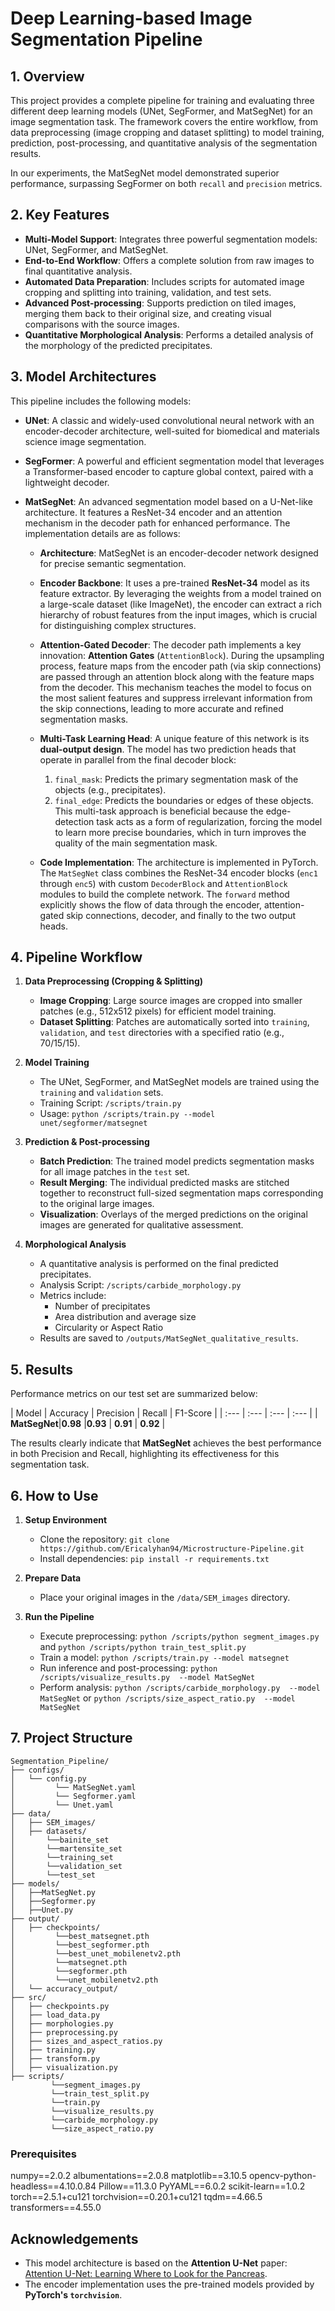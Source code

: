 # Deep Learning-based Image Segmentation Pipeline

## 1. Overview

This project provides a complete pipeline for training and evaluating three different deep learning models (UNet, SegFormer, and MatSegNet) for an image segmentation task. The framework covers the entire workflow, from data preprocessing (image cropping and dataset splitting) to model training, prediction, post-processing, and quantitative analysis of the segmentation results.

In our experiments, the MatSegNet model demonstrated superior performance, surpassing SegFormer on both `recall` and `precision` metrics.

## 2. Key Features

*   **Multi-Model Support**: Integrates three powerful segmentation models: UNet, SegFormer, and MatSegNet.
*   **End-to-End Workflow**: Offers a complete solution from raw images to final quantitative analysis.
*   **Automated Data Preparation**: Includes scripts for automated image cropping and splitting into training, validation, and test sets.
*   **Advanced Post-processing**: Supports prediction on tiled images, merging them back to their original size, and creating visual comparisons with the source images.
*   **Quantitative Morphological Analysis**: Performs a detailed analysis of the morphology of the predicted precipitates.

## 3. Model Architectures

This pipeline includes the following models:

*   **UNet**: A classic and widely-used convolutional neural network with an encoder-decoder architecture, well-suited for biomedical and materials science image segmentation.

*   **SegFormer**: A powerful and efficient segmentation model that leverages a Transformer-based encoder to capture global context, paired with a lightweight decoder.

*   **MatSegNet**: An advanced segmentation model based on a U-Net-like architecture. It features a ResNet-34 encoder and an attention mechanism in the decoder path for enhanced performance. The implementation details are as follows:

    *   **Architecture**: MatSegNet is an encoder-decoder network designed for precise semantic segmentation.

    *   **Encoder Backbone**: It uses a pre-trained **ResNet-34** model as its feature extractor. By leveraging the weights from a model trained on a large-scale dataset (like ImageNet), the encoder can extract a rich hierarchy of robust features from the input images, which is crucial for distinguishing complex structures.

    *   **Attention-Gated Decoder**: The decoder path implements a key innovation: **Attention Gates** (`AttentionBlock`). During the upsampling process, feature maps from the encoder path (via skip connections) are passed through an attention block along with the feature maps from the decoder. This mechanism teaches the model to focus on the most salient features and suppress irrelevant information from the skip connections, leading to more accurate and refined segmentation masks.

    *   **Multi-Task Learning Head**: A unique feature of this network is its **dual-output design**. The model has two prediction heads that operate in parallel from the final decoder block:
        1.  `final_mask`: Predicts the primary segmentation mask of the objects (e.g., precipitates).
        2.  `final_edge`: Predicts the boundaries or edges of these objects.
        This multi-task approach is beneficial because the edge-detection task acts as a form of regularization, forcing the model to learn more precise boundaries, which in turn improves the quality of the main segmentation mask.

    *   **Code Implementation**: The architecture is implemented in PyTorch. The `MatSegNet` class combines the ResNet-34 encoder blocks (`enc1` through `enc5`) with custom `DecoderBlock` and `AttentionBlock` modules to build the complete network. The `forward` method explicitly shows the flow of data through the encoder, attention-gated skip connections, decoder, and finally to the two output heads.

## 4. Pipeline Workflow


1.  **Data Preprocessing (Cropping & Splitting)**
    *   **Image Cropping**: Large source images are cropped into smaller patches (e.g., 512x512 pixels) for efficient model training.
    *   **Dataset Splitting**: Patches are automatically sorted into `training`, `validation`, and `test` directories with a specified ratio (e.g., 70/15/15).

2.  **Model Training**
    *   The UNet, SegFormer, and MatSegNet models are trained using the `training` and `validation` sets.
    *   Training Script: `/scripts/train.py`
    *   Usage: `python /scripts/train.py --model unet/segformer/matsegnet`

3.  **Prediction & Post-processing**
    *   **Batch Prediction**: The trained model predicts segmentation masks for all image patches in the `test` set.
    *   **Result Merging**: The individual predicted masks are stitched together to reconstruct full-sized segmentation maps corresponding to the original large images.
    *   **Visualization**: Overlays of the merged predictions on the original images are generated for qualitative assessment.

4.  **Morphological Analysis**
    *   A quantitative analysis is performed on the final predicted precipitates.
    *   Analysis Script: `/scripts/carbide_morphology.py`
    *   Metrics include:
        *   Number of precipitates
        *   Area distribution and average size
        *   Circularity or Aspect Ratio
    *   Results are saved to `/outputs/MatSegNet_qualitative_results`.

## 5. Results

Performance metrics on our test set are summarized below:

| Model | Accuracy | Precision | Recall | F1-Score |
| :--- | :--- | :--- | :--- |
| **MatSegNet**|**0.98** |**0.93** | **0.91** | **0.92** |

The results clearly indicate that **MatSegNet** achieves the best performance in both Precision and Recall, highlighting its effectiveness for this segmentation task.

## 6. How to Use

1.  **Setup Environment**
    *   Clone the repository: `git clone https://github.com/Ericalyhan94/Microstructure-Pipeline.git`
    *   Install dependencies: `pip install -r requirements.txt`

2.  **Prepare Data**
    *   Place your original images in the `/data/SEM_images` directory.

3.  **Run the Pipeline**
    *   Execute preprocessing: `python /scripts/python segment_images.py` and `python /scripts/python train_test_split.py`
    *   Train a model: `python /scripts/train.py --model matsegnet`
    *   Run inference and post-processing: `python /scripts/visualize_results.py  --model MatSegNet`
    *   Perform analysis: `python /scripts/carbide_morphology.py  --model MatSegNet` or `python /scripts/size_aspect_ratio.py  --model MatSegNet`

## 7. Project Structure

```
Segmentation_Pipeline/
├── configs/                 
│   └── config.py
│         └── MatSegNet.yaml
│         └── Segformer.yaml
│         └── Unet.yaml
├── data/                     
│   ├── SEM_images/           
│   ├── datasets/              
│  		└──bainite_set
│		└──martensite_set
│		└──training_set
│		└──validation_set
│		└──test_set
├── models/   
│   ├──MatSegNet.py
│   ├──Segformer.py
│   ├──Unet.py
├── output/                  
│   ├── checkpoints/
│         └──best_matsegnet.pth
│         └──best_segformer.pth
│         └──best_unet_mobilenetv2.pth
│         └──matsegnet.pth
│         └──segformer.pth
│         └──unet_mobilenetv2.pth
│   └── accuracy_output/     
├── src/            
│   ├── checkpoints.py
│   ├── load_data.py
│   ├── morphologies.py
│   ├── preprocessing.py
│   ├── sizes_and_aspect_ratios.py
│   ├── training.py
│   ├── transform.py
│   ├── visualization.py
├── scripts/
         └──segment_images.py
         └──train_test_split.py
         └──train.py
         └──visualize_results.py
         └──carbide_morphology.py
         └──size_aspect_ratio.py

```


### Prerequisites

numpy==2.0.2
albumentations==2.0.8
matplotlib==3.10.5
opencv-python-headless==4.10.0.84
Pillow==11.3.0
PyYAML==6.0.2
scikit-learn==1.0.2
torch==2.5.1+cu121
torchvision==0.20.1+cu121
tqdm==4.66.5
transformers==4.55.0


## Acknowledgements

-   This model architecture is based on the **Attention U-Net** paper: [Attention U-Net: Learning Where to Look for the Pancreas](https://arxiv.org/abs/1804.03999).
-   The encoder implementation uses the pre-trained models provided by **PyTorch's `torchvision`**.
